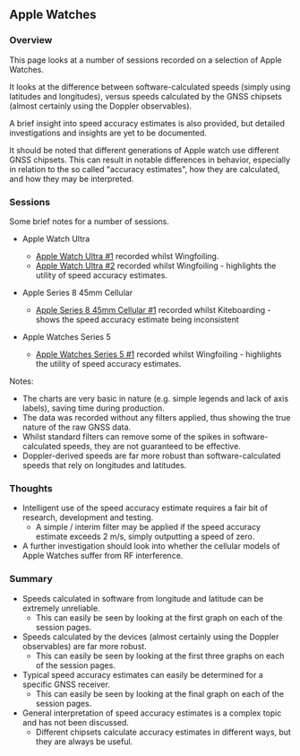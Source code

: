 ## Apple Watches

### Overview

This page looks at a number of sessions recorded on a selection of Apple Watches.

It looks at the difference between software-calculated speeds (simply using latitudes and longitudes), versus speeds calculated by the GNSS chipsets (almost certainly using the Doppler observables).

A brief insight into speed accuracy estimates is also provided, but detailed investigations and insights are yet to be documented.

It should be noted that different generations of Apple watch use different GNSS chipsets. This can result in notable differences in behavior, especially in relation to the so called "accuracy estimates", how they are calculated, and how they may be interpreted.



### Sessions

Some brief notes for a number of sessions.

- Apple Watch Ultra
  - [Apple Watch Ultra #1](wingfoil-230722-0826Z/README.md) recorded whilst Wingfoiling.
  - [Apple Watch Ultra #2](wingfoil-230722-1407Z/README.md) recorded whilst Wingfoiling - highlights the utility of speed accuracy estimates.

- Apple Series 8 45mm Cellular
  - [Apple Series 8 45mm Cellular #1](kiteboard-230722-1622Z/README.md) recorded whilst Kiteboarding - shows the speed accuracy estimate being inconsistent
  
- Apple Watches Series 5
  - [Apple Watches Series 5 #1](wingfoil-230722-1617Z/README.md) recorded whilst Wingfoiling - highlights the utility of speed accuracy estimates.


Notes:

- The charts are very basic in nature (e.g. simple legends and lack of axis labels), saving time during production.
- The data was recorded without any filters applied, thus showing the true nature of the raw GNSS data.
- Whilst standard filters can remove some of the spikes in software-calculated speeds, they are not guaranteed to be effective.
- Doppler-derived speeds are far more robust than software-calculated speeds that rely on longitudes and latitudes. 



### Thoughts

- Intelligent use of the speed accuracy estimate requires a fair bit of research, development and testing.
  - A simple / interim filter may be applied if the speed accuracy estimate exceeds 2 m/s, simply outputting a speed of zero.
- A further investigation should look into whether the cellular models of Apple Watches suffer from RF interference.



### Summary

- Speeds calculated in software from longitude and latitude can be extremely unreliable.
  - This can easily be seen by looking at the first graph on each of the session pages.
- Speeds calculated by the devices (almost certainly using the Doppler observables) are far more robust.
  - This can easily be seen by looking at the first three graphs on each of the session pages.
- Typical speed accuracy estimates can easily be determined for a specific GNSS receiver.
  - This can easily be seen by looking at the final graph on each of the session pages.
- General interpretation of speed accuracy estimates is a complex topic and has not been discussed.
  - Different chipsets calculate accuracy estimates in different ways, but they are always be useful. 
